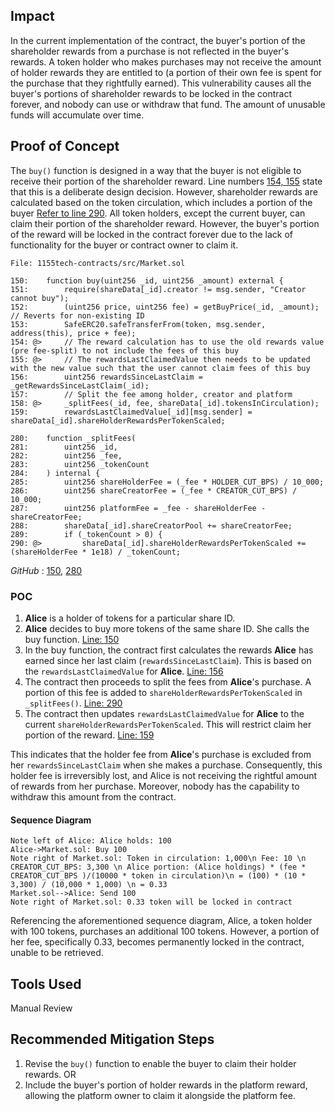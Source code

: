 ## Impact

In the current implementation of the contract, the buyer's portion of the shareholder rewards from a purchase is not reflected in the buyer's rewards. A token holder who makes purchases may not receive the amount of holder rewards they are entitled to (a portion of their own fee is spent for the purchase that they rightfully earned). This vulnerability causes all the buyer's portions of shareholder rewards to be locked in the contract forever, and nobody can use or withdraw that fund. The amount of unusable funds will accumulate over time.

## Proof of Concept

The `buy()` function is designed in a way that the buyer is not eligible to receive their portion of the shareholder reward. Line numbers [154, 155](https://github.com/code-423n4/2023-11-canto/blob/335930cd53cf9a137504a57f1215be52c6d67cb3/1155tech-contracts/src/Market.sol#L154C9-L155C132) state that this is a deliberate design decision. However, shareholder rewards are calculated based on the token circulation, which includes a portion of the buyer [Refer to line 290](https://github.com/code-423n4/2023-11-canto/blob/335930cd53cf9a137504a57f1215be52c6d67cb3/1155tech-contracts/src/Market.sol#L290). All token holders, except the current buyer, can claim their portion of the shareholder reward. However, the buyer's portion of the reward will be locked in the contract forever due to the lack of functionality for the buyer or contract owner to claim it.

```solidity
File: 1155tech-contracts/src/Market.sol

150:    function buy(uint256 _id, uint256 _amount) external {
151:        require(shareData[_id].creator != msg.sender, "Creator cannot buy");
152:        (uint256 price, uint256 fee) = getBuyPrice(_id, _amount); // Reverts for non-existing ID
153:        SafeERC20.safeTransferFrom(token, msg.sender, address(this), price + fee);
154: @>     // The reward calculation has to use the old rewards value (pre fee-split) to not include the fees of this buy
155: @>     // The rewardsLastClaimedValue then needs to be updated with the new value such that the user cannot claim fees of this buy
156:        uint256 rewardsSinceLastClaim = _getRewardsSinceLastClaim(_id);
157:        // Split the fee among holder, creator and platform
158: @>     _splitFees(_id, fee, shareData[_id].tokensInCirculation);
159:        rewardsLastClaimedValue[_id][msg.sender] = shareData[_id].shareHolderRewardsPerTokenScaled;

280:    function _splitFees(
281:        uint256 _id,
282:        uint256 _fee,
283:        uint256 _tokenCount
284:    ) internal {
285:        uint256 shareHolderFee = (_fee * HOLDER_CUT_BPS) / 10_000;
286:        uint256 shareCreatorFee = (_fee * CREATOR_CUT_BPS) / 10_000;
287:        uint256 platformFee = _fee - shareHolderFee - shareCreatorFee;
288:        shareData[_id].shareCreatorPool += shareCreatorFee;
289:        if (_tokenCount > 0) {
290: @>         shareData[_id].shareHolderRewardsPerTokenScaled += (shareHolderFee * 1e18) / _tokenCount;
```

*GitHub* : [150](https://github.com/code-423n4/2023-11-canto/blob/335930cd53cf9a137504a57f1215be52c6d67cb3/1155tech-contracts/src/Market.sol#L150C5-L159C100), [280](https://github.com/code-423n4/2023-11-canto/blob/335930cd53cf9a137504a57f1215be52c6d67cb3/1155tech-contracts/src/Market.sol#L280C5-L290C102)

### POC

1. **Alice** is a holder of tokens for a particular share ID.
2. **Alice** decides to buy more tokens of the same share ID. She calls the buy function. [Line: 150](https://github.com/code-423n4/2023-11-canto/blob/335930cd53cf9a137504a57f1215be52c6d67cb3/1155tech-contracts/src/Market.sol#L150)
3. In the buy function, the contract first calculates the rewards **Alice** has earned since her last claim (`rewardsSinceLastClaim`). This is based on the `rewardsLastClaimedValue` for **Alice**. [Line: 156](https://github.com/code-423n4/2023-11-canto/blob/335930cd53cf9a137504a57f1215be52c6d67cb3/1155tech-contracts/src/Market.sol#L156)
4. The contract then proceeds to split the fees from **Alice**'s purchase. A portion of this fee is added to `shareHolderRewardsPerTokenScaled` in `_splitFees()`. [Line: 290](https://github.com/code-423n4/2023-11-canto/blob/335930cd53cf9a137504a57f1215be52c6d67cb3/1155tech-contracts/src/Market.sol#L290)
5. The contract then updates `rewardsLastClaimedValue` for **Alice** to the current `shareHolderRewardsPerTokenScaled`. This will restrict claim her portion of the reward. [Line: 159](https://github.com/code-423n4/2023-11-canto/blob/335930cd53cf9a137504a57f1215be52c6d67cb3/1155tech-contracts/src/Market.sol#L159)

This indicates that the holder fee from **Alice**'s purchase is excluded from her `rewardsSinceLastClaim` when she makes a purchase. Consequently, this holder fee is irreversibly lost, and Alice is not receiving the rightful amount of rewards from her purchase. Moreover, nobody has the capability to withdraw this amount from the contract.

#### Sequence Diagram

```seq
Note left of Alice: Alice holds: 100
Alice->Market.sol: Buy 100 
Note right of Market.sol: Token in circulation: 1,000\n Fee: 10 \n CREATOR_CUT_BPS: 3,300 \n Alice portion: (Alice holdings) * (fee * CREATOR_CUT_BPS )/(10000 * token in circulation)\n = (100) * (10 * 3,300) / (10,000 * 1,000) \n = 0.33
Market.sol-->Alice: Send 100
Note right of Market.sol: 0.33 token will be locked in contract
```

Referencing the aforementioned sequence diagram, Alice, a token holder with 100 tokens, purchases an additional 100 tokens. However, a portion of her fee, specifically 0.33, becomes permanently locked in the contract, unable to be retrieved.

## Tools Used

Manual Review

## Recommended Mitigation Steps

1. Revise the `buy()` function to enable the buyer to claim their holder rewards.
OR
2. Include the buyer's portion of holder rewards in the platform reward, allowing the platform owner to claim it alongside the platform fee.
